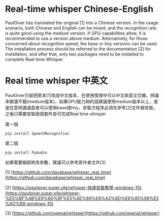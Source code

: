 # Real-time whisper Chinese-English

PaulGiver has translated the original [1] into a Chinese version. In the usage scenario, both Chinese and English can be mixed, and the recognition rate is quite good using the medium version. If GPU capabilities allow, it is recommended to use a version above medium. Alternatively, for those concerned about recognition speed, the base or tiny versions can be used. The installation process should be referred to the documentation [2] for installation, and after that, only two packages need to be installed to complete Real-time Whisper.

# Real time whisper 中英文

PaulGiver已經把原本[1]改成中文版本，在使用情境中可以中文與英文交雜，辨識率都還不錯(medium版本)，如果GPU能力夠的話建議使用medium版本以上，或是在意辨識速度者可以使用base或tiny，安裝方程序必須先參考[2]文件做安裝，之後只需要安裝兩個套件皆可完成Real time whisper

第一個
```
pip install SpeechRecognition
```

第二個
```
pip install PyAudio
```

如果需要細部修改參數，建議可以參考原作者文件[3]

[1] [https://github.com/davabase/whisper_real_time](https://github.com/davabase/whisper_real_time) 

[2] [https://paulgiver.super.site/whisper-快速安裝教學-windows-10](https://paulgiver.super.site/whisper-%E5%BF%AB%E9%80%9F%E5%AE%89%E8%A3%9D%E6%95%99%E5%AD%B8-windows-10)

[3] [https://github.com/openai/whisper](https://github.com/openai/whisper)
